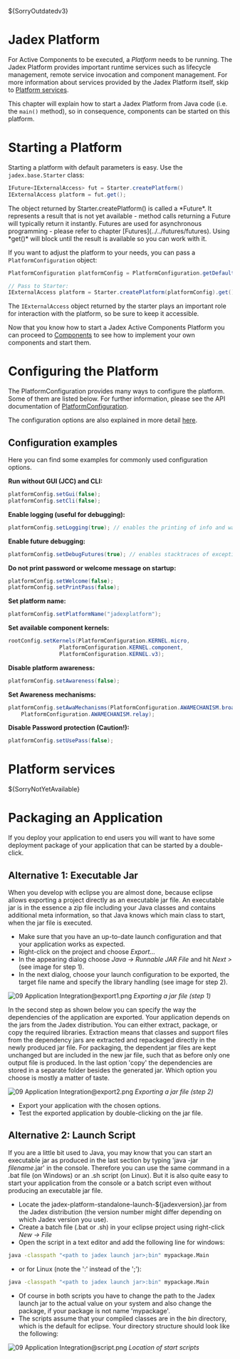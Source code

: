 ${SorryOutdatedv3}

# Jadex Platform

For Active Components to be executed, a *Platform* needs to be running.
The Jadex Platform provides important runtime services such as lifecycle management, remote service invocation and component management. For more information about services provided by the Jadex Platform itself, skip to [Platform services](#platform-services).

This chapter will explain how to start a Jadex Platform from Java code (i.e. the ```main()``` method), so in consequence, components can be started on this platform.

# Starting a Platform

Starting a platform with default parameters is easy. Use the ```jadex.base.Starter``` class:

```java
IFuture<IExternalAccess> fut = Starter.createPlatform()
IExternalAccess platform = fut.get();
```

<x-hint title="Futures">
The object returned by Starter.createPlatform() is called a *Future*.
It represents a result that is not yet available - method calls returning a Future will typically return it instantly.
Futures are used for asynchronous programming - please refer to chapter [Futures](../../futures/futures).
Using *get()* will block until the result is available so you can work with it.
</x-hint>

If you want to adjust the platform to your needs, you can pass a ```PlatformConfiguration``` object:

```java
PlatformConfiguration platformConfig = PlatformConfiguration.getDefault();

// Pass to Starter:
IExternalAccess platform = Starter.createPlatform(platformConfig).get();
```

The ```IExternalAccess``` object returned by the starter plays an important role for interaction with the platform, so be sure to keep it accessible.

Now that you know how to start a Jadex Active Components Platform you can proceed to [Components](../components/components.md) to see how to implement your own components and start them.

# Configuring the Platform

The PlatformConfiguration provides many ways to configure the platform. Some of them are listed below. For further information, please see the API documentation of [PlatformConfiguration](https://download.actoron.com/docs/nightlies/latest/javadoc/jadex/base/PlatformConfiguration.html).

The configuration options are also explained in more detail [here](http://www.activecomponents.org/jadex-applications-web/jadexdoc/view?model=/jadex/platform/Platform.component.xml).

## Configuration examples

Here you can find some examples for commonly used configuration options.

**Run without GUI (JCC) and CLI:**

```java
platformConfig.setGui(false);
platformConfig.setCli(false);
```

**Enable logging (useful for debugging):**

```java
platformConfig.setLogging(true); // enables the printing of info and warning messages in addition to severe messages.
```

**Enable future debugging:**

```java
platformConfig.setDebugFutures(true); // enables stacktraces of exceptions
```

**Do not print password or welcome message on startup:**

```java
platformConfig.setWelcome(false);
platformConfig.setPrintPass(false);
```

**Set platform name:**

```java
platformConfig.setPlatformName("jadexplatform");
```

**Set available component kernels:**

```java
rootConfig.setKernels(PlatformConfiguration.KERNEL.micro,
                PlatformConfiguration.KERNEL.component,
                PlatformConfiguration.KERNEL.v3);
```

**Disable platform awareness:**

```java
platformConfig.setAwareness(false);
```

**Set Awareness mechanisms:**

```java
platformConfig.setAwaMechanisms(PlatformConfiguration.AWAMECHANISM.broadcast,
    PlatformConfiguration.AWAMECHANISM.relay);
```

**Disable Password protection (Caution!):**

```java
platformConfig.setUsePass(false);
```

# Platform services

${SorryNotYetAvailable}
<!--TODO: List of all services a default platform provides. -->

# Packaging an Application

If you deploy your application to end users you will want to have some deployment package of your application that can be started by a double-click.

## Alternative 1: Executable Jar

When you develop with eclipse you are almost done, because eclipse allows exporting a project directly as an executable jar file. An executable jar is in the essence a zip file including your Java classes and contains additional meta information, so that Java knows which main class to start, when the jar file is executed.

- Make sure that you have an up-to-date launch configuration and that your application works as expected.
- Right-click on the project and choose *Export...*
- In the appearing dialog choose *Java -> Runnable JAR File* and hit *Next >* (see image for step 1).
- In the next dialog, choose your launch configuration to be exported, the target file name and specify the library handling (see image for step 2).

![09 Application Integration@export1.png](export1.png)
*Exporting a jar file (step 1)*

In the second step as shown below you can specify the way the dependencies of the application are exported. Your application depends on the jars from the Jadex distribution. You can either extract, package, or copy the required libraries. Extraction means that classes and support files from the dependency jars are extracted and repackaged directly in the newly produced jar file. For packaging, the dependent jar files are kept unchanged but are included in the new jar file, such that as before only one output file is produced. In the last option 'copy' the dependencies are stored in a separate folder besides the generated jar. Which option you choose is mostly a matter of taste.

![09 Application Integration@export2.png](export2.png)
*Exporting a jar file (step 2)*

- Export your application with the chosen options.
- Test the exported application by double-clicking on the jar file.

## Alternative 2: Launch Script

If you are a little bit used to Java, you may know that you can start an executable jar as produced in the last section by typing 'java -jar *filename*.jar' in the console. Therefore you can use the same command in a .bat file (on Windows) or an .sh script (on Linux). But it is also quite easy to start your application from the console or a batch script even without producing an executable jar file.

- Locate the jadex-platform-standalone-launch-${jadexversion}.jar from the Jadex distribution (the version number might differ depending on which Jadex version you use).
- Create a batch file (.bat or .sh) in your eclipse project using right-click *New -> File*
- Open the script in a text editor and add the following line for windows:

```bat
java -classpath "<path to jadex launch jar>;bin" mypackage.Main
```

- or for Linux (note the ':' instead of the ';'):

```bash
java -classpath "<path to jadex launch jar>:bin" mypackage.Main
```

- Of course in both scripts you have to change the path to the Jadex launch jar to the actual value on your system and also change the package, if your package is not name 'mypackage'.
- The scripts assume that your compiled classes are in the *bin* directory, which is the default for eclipse. Your directory structure should look like the following:

![09 Application Integration@script.png](script.png)
*Location of start scripts*

